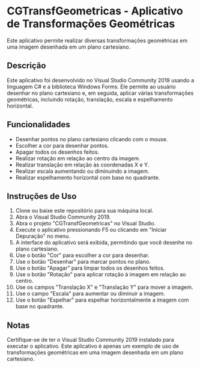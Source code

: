 ﻿# CGTransfGeometricas - Aplicativo de Transformações Geométricas
Este aplicativo permite realizar diversas transformações geométricas em uma imagem desenhada em um plano cartesiano.

## Descrição
Este aplicativo foi desenvolvido no Visual Studio Community 2019 usando a linguagem C# e a biblioteca Windows Forms. Ele permite ao usuário desenhar no plano cartesiano e, em seguida, aplicar várias transformações geométricas, incluindo rotação, translação, escala e espelhamento horizontal.

## Funcionalidades
- Desenhar pontos no plano cartesiano clicando com o mouse.
- Escolher a cor para desenhar pontos.
- Apagar todos os desenhos feitos.
- Realizar rotação em relação ao centro da imagem.
- Realizar translação em relação às coordenadas X e Y.
- Realizar escala aumentando ou diminuindo a imagem.
- Realizar espelhamento horizontal com base no quadrante.

## Instruções de Uso
1. Clone ou baixe este repositório para sua máquina local.
2. Abra o Visual Studio Community 2019.
3. Abra o projeto "CGTransfGeometricas" no Visual Studio.
4. Execute o aplicativo pressionando F5 ou clicando em "Iniciar Depuração" no menu.
4. A interface do aplicativo será exibida, permitindo que você desenhe no plano cartesiano.
5. Use o botão "Cor" para escolher a cor para desenhar.
6. Use o botão "Desenhar" para marcar pontos no plano.
7. Use o botão "Apagar" para limpar todos os desenhos feitos.
8. Use o botão "Rotação" para aplicar rotação à imagem em relação ao centro.
9. Use os campos "Translação X" e "Translação Y" para mover a imagem.
10. Use o campo "Escala" para aumentar ou diminuir a imagem.
11. Use o botão "Espelhar" para espelhar horizontalmente a imagem com base no quadrante.

## Notas
Certifique-se de ter o Visual Studio Community 2019 instalado para executar o aplicativo.
Este aplicativo é apenas um exemplo de uso de transformações geométricas em uma imagem desenhada em um plano cartesiano.